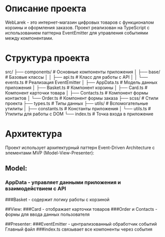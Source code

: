# Описание проекта
WebLarek - это интернет-магазин цифровых товаров с функционалом корзины и оформления заказов. Проект реализован на TypeScript с использованием паттерна EventEmitter для управления событиями между компонентами.

# Структура проекта
src/
├── components/          # Основные компоненты приложения
│   ├── base/            # Базовые классы
│   │   ├── api.ts       # Класс для работы с API
│   │   └── events.ts    # Реализация EventEmitter
│   ├── AppData.ts       # Модель данных приложения
│   ├── Basket.ts        # Компонент корзины
│   ├── Card.ts          # Компонент карточки товара
│   ├── Contacts.ts      # Компонент формы контактов
│   └── Order.ts         # Компонент формы заказа
├── scss/                # Стили проекта
├── types.ts             # Типы данных
├── utils/               # Вспомогательные утилиты
│   ├── constants.ts     # Константы приложения
│   └── utils.ts         # Утилиты для работы с DOM
└── index.ts             # Точка входа в приложение

# Архитектура
Проект использует архитектурный паттерн Event-Driven Architecture с элементами MVP (Model-View-Presenter):
## Model:
### AppData - управляет данными приложения и взаимодействием с API
###Basket - содержит логику работы с корзиной

##View:
###Card - отображает карточки товаров
###Order и Contacts - формы для ввода данных пользователя

##Presenter:
###EventEmitter - централизованный обработчик событий
Главный файл ###index.ts связывает все компоненты через события
